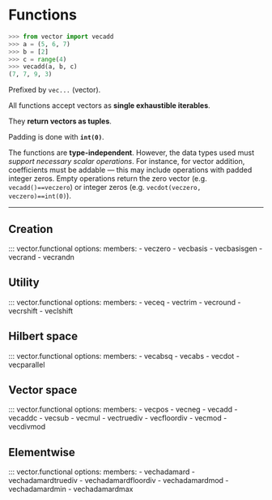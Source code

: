 # Functions

```python
>>> from vector import vecadd
>>> a = (5, 6, 7)
>>> b = [2]
>>> c = range(4)
>>> vecadd(a, b, c)
(7, 7, 9, 3)
```

Prefixed by `vec...` (vector).

All functions accept vectors as **single exhaustible iterables**.

They **return vectors as tuples**.

Padding is done with **`int(0)`**.

The functions are **type-independent**. However, the data types used must
*support necessary scalar operations*. For instance, for vector addition,
coefficients must be addable — this may include operations with padded integer
zeros. Empty operations return the zero vector (e.g. `vecadd()==veczero`) or
integer zeros (e.g. `vecdot(veczero, veczero)==int(0)`).

---

## Creation

::: vector.functional
    options:
      members:
        - veczero
        - vecbasis
        - vecbasisgen
        - vecrand
        - vecrandn

## Utility

::: vector.functional
    options:
      members:
        - veceq
        - vectrim
        - vecround
        - vecrshift
        - veclshift

## Hilbert space

::: vector.functional
    options:
      members:
        - vecabsq
        - vecabs
        - vecdot
        - vecparallel

## Vector space

::: vector.functional
    options:
      members:
        - vecpos
        - vecneg
        - vecadd
        - vecaddc
        - vecsub
        - vecmul
        - vectruediv
        - vecfloordiv
        - vecmod
        - vecdivmod

## Elementwise

::: vector.functional
    options:
      members:
        - vechadamard
        - vechadamardtruediv
        - vechadamardfloordiv
        - vechadamardmod
        - vechadamardmin
        - vechadamardmax
